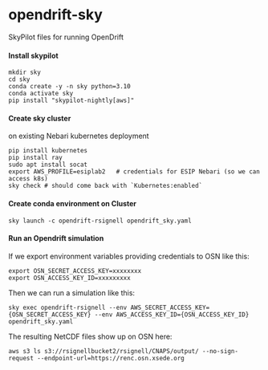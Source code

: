 # opendrift-sky
SkyPilot files for running OpenDrift
#### Install skypilot 
```
mkdir sky
cd sky
conda create -y -n sky python=3.10
conda activate sky
pip install "skypilot-nightly[aws]"
```
#### Create sky cluster
on existing Nebari kubernetes deployment
```
pip install kubernetes
pip install ray
sudo apt install socat
export AWS_PROFILE=esiplab2   # credentials for ESIP Nebari (so we can access k8s)
sky check # should come back with `Kubernetes:enabled`
```
#### Create conda environment on Cluster
```
sky launch -c opendrift-rsignell opendrift_sky.yaml
```
#### Run an Opendrift simulation
If we export environment variables providing credentials to OSN like this:
```
export OSN_SECRET_ACCESS_KEY=xxxxxxxx
export OSN_ACCESS_KEY_ID=xxxxxxxxx
```
Then we can run a simulation like this:
```
sky exec opendrift-rsignell --env AWS_SECRET_ACCESS_KEY={OSN_SECRET_ACCESS_KEY} --env AWS_ACCESS_KEY_ID={OSN_ACCESS_KEY_ID} opendrift_sky.yaml
```
The resulting NetCDF files show up on OSN here:
```
aws s3 ls s3://rsignellbucket2/rsignell/CNAPS/output/ --no-sign-request --endpoint-url=https://renc.osn.xsede.org
```
